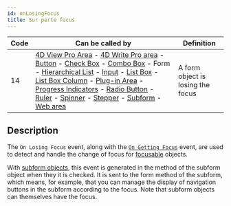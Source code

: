 ```yaml
---
id: onLosingFocus
title: Sur perte focus
---
```


| Code | Can be called by                                                                                                                                                                                                                                                                                                                                                                                                                                                                                                                                                                                                                                                                                                                                                                                                                                                        | Definition                        |
| ---- | ----------------------------------------------------------------------------------------------------------------------------------------------------------------------------------------------------------------------------------------------------------------------------------------------------------------------------------------------------------------------------------------------------------------------------------------------------------------------------------------------------------------------------------------------------------------------------------------------------------------------------------------------------------------------------------------------------------------------------------------------------------------------------------------------------------------------------------------------------------------------- | --------------------------------- |
| 14   | [4D View Pro Area](FormObjects/viewProArea_overview.md) - [4D Write Pro area](FormObjects/writeProArea_overview) - [Button](FormObjects/button_overview.md) - [Check Box](FormObjects/checkbox_overview.md) - [Combo Box](FormObjects/comboBox_overview.md) - Form - [Hierarchical List](FormObjects/list_overview.md#overview) - [Input](FormObjects/input_overview.md) - [List Box](FormObjects/listbox_overview.md) - [List Box Column](FormObjects/listbox_overview.md#list-box-columns) - [Plug-in Area](FormObjects/pluginArea_overview.md#overview) - [Progress Indicators](FormObjects/progressIndicator.md) - [Radio Button](FormObjects/radio_overview.md) - [Ruler](FormObjects/ruler.md) - [Spinner](FormObjects/spinner.md) - [Stepper](FormObjects/stepper.md) - [Subform](FormObjects/subform_overview.md) - [Web area](FormObjects/webArea_overview.md) | A form object is losing the focus |


## Description

The `On Losing Focus` event, along with the [`On Getting Focus`](onGettingFocus.md) event, are used to detect and handle the change of focus for [focusable](FormObjects/properties_Entry.md#focusable) objects.

With [subform objects](FormObjects/subform_overview.md), this event is generated in the method of the subform object when they it is checked. It is sent to the form method of the subform, which means, for example, that you can manage the display of navigation buttons in the subform according to the focus. Note that subform objects can themselves have the focus.
